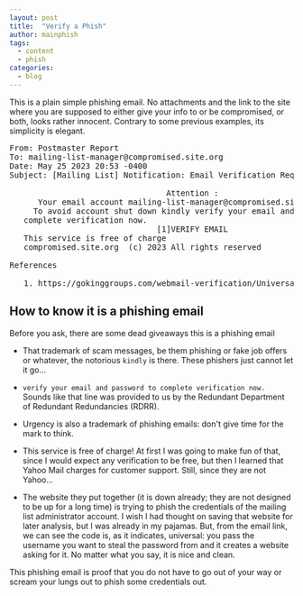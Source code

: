 ```yaml
---
layout: post
title:  "Verify a Phish"
author: mainphish
tags:
  - content
  - phish
categories: 
  - blog
---
```


This is a plain simple phishing email. No attachments and the link to
the site where you are supposed to either give your info to or be compromised,
or both, looks rather innocent. Contrary to some previous examples, its
simplicity is elegant.

<pre>
From: Postmaster Report <postmaster@compromised.site.org>
To: mailing-list-manager@compromised.site.org
Date: May 25 2023 20:53 -0400
Subject: [Mailing List] Notification: Email Verification Required

                                 Attention :
      Your email account mailing-list-manager@compromised.site.org is currently marked inactive.
     To avoid account shut down kindly verify your email and password to
   complete verification now.
                               [1]VERIFY EMAIL
   This service is free of charge
   compromised.site.org  (c) 2023 All rights reserved

References

   1. https://gokinggroups.com/webmail-verification/Universal.html#mailing-list-manager@compromised.site.org
</pre>

## How to know it is a phishing email

Before you ask, there are some dead giveaways this is a phishing email

- That trademark of scam messages, be them phishing or fake job offers or
whatever, the notorious `kindly` is there. These phishers just cannot let
it go...

- `verify your email and password to complete verification now.` Sounds
like that line was provided to us by the Redundant Department of Redundant
Redundancies (RDRR).

- Urgency is also a trademark of phishing emails: don't give time for the
mark to think. 

- This service is free of charge! At first I was going to make fun of that, 
since I would expect any verification to be free, but then I learned that
Yahoo Mail charges for customer support. Still, since they are not Yahoo...

- The website they put together (it is down already; they are not designed to
be up for a long time) is trying to phish the credentials of the mailing list
administrator account. I wish I had thought on saving that website for later
analysis, but I was already in my pajamas. But, from the email link, we can see
the code is, as it indicates, universal: you pass the username you want to
steal the password from and it creates a website asking for it. 
No matter what you say, it is nice and clean.

This phishing email is proof that you do not have to go out of your way or
scream your lungs out to phish some credentials out.
